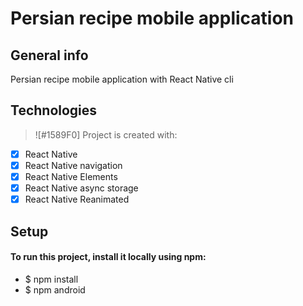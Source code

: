 # Persian recipe mobile application
## General info
Persian recipe mobile application with React Native cli
## Technologies
> ![#1589F0] Project is created with:
- [x] React Native
- [x] React Native navigation
- [x] React Native Elements
- [x] React Native async storage
- [x] React Native Reanimated
## Setup
#### To run this project, install it locally using npm:
- $ npm install
- $ npm android
